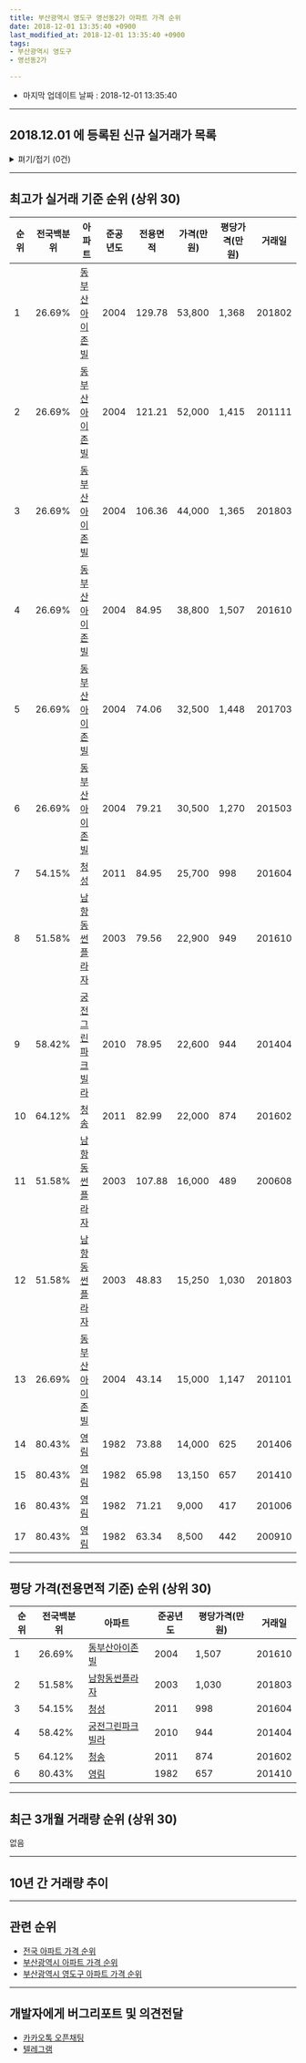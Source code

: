 ```yaml
---
title: 부산광역시 영도구 영선동2가 아파트 가격 순위
date: 2018-12-01 13:35:40 +0900
last_modified_at: 2018-12-01 13:35:40 +0900
tags:
- 부산광역시 영도구
- 영선동2가

---
```


* 마지막 업데이트 날짜 : 2018-12-01 13:35:40

---

## 2018.12.01 에 등록된 신규 실거래가 목록

<details>
<summary>펴기/접기 (0건)</summary>
<div markdown="1">

|아파트|전국백분위|준공년도|전용면적|가격(만원)|평당가격(만원)|거래일|
|---|---|---|---|---|---|---|
|없음|||||||


</div>
</details>

---

## 최고가 실거래 기준 순위 (상위 30)


|순위|전국백분위|아파트|준공년도|전용면적|가격(만원)|평당가격(만원)|거래일|
|---|---|---|---|---|---|---|---|
|1|26.69%|[동부산아이존빌](https://search.naver.com/search.naver?query=%EB%B6%80%EC%82%B0%EA%B4%91%EC%97%AD%EC%8B%9C+%EC%98%81%EB%8F%84%EA%B5%AC+%EC%98%81%EC%84%A0%EB%8F%992%EA%B0%80+%EB%8F%99%EB%B6%80%EC%82%B0%EC%95%84%EC%9D%B4%EC%A1%B4%EB%B9%8C)|2004|129.78|53,800|1,368|201802|
|2|26.69%|[동부산아이존빌](https://search.naver.com/search.naver?query=%EB%B6%80%EC%82%B0%EA%B4%91%EC%97%AD%EC%8B%9C+%EC%98%81%EB%8F%84%EA%B5%AC+%EC%98%81%EC%84%A0%EB%8F%992%EA%B0%80+%EB%8F%99%EB%B6%80%EC%82%B0%EC%95%84%EC%9D%B4%EC%A1%B4%EB%B9%8C)|2004|121.21|52,000|1,415|201111|
|3|26.69%|[동부산아이존빌](https://search.naver.com/search.naver?query=%EB%B6%80%EC%82%B0%EA%B4%91%EC%97%AD%EC%8B%9C+%EC%98%81%EB%8F%84%EA%B5%AC+%EC%98%81%EC%84%A0%EB%8F%992%EA%B0%80+%EB%8F%99%EB%B6%80%EC%82%B0%EC%95%84%EC%9D%B4%EC%A1%B4%EB%B9%8C)|2004|106.36|44,000|1,365|201803|
|4|26.69%|[동부산아이존빌](https://search.naver.com/search.naver?query=%EB%B6%80%EC%82%B0%EA%B4%91%EC%97%AD%EC%8B%9C+%EC%98%81%EB%8F%84%EA%B5%AC+%EC%98%81%EC%84%A0%EB%8F%992%EA%B0%80+%EB%8F%99%EB%B6%80%EC%82%B0%EC%95%84%EC%9D%B4%EC%A1%B4%EB%B9%8C)|2004|84.95|38,800|1,507|201610|
|5|26.69%|[동부산아이존빌](https://search.naver.com/search.naver?query=%EB%B6%80%EC%82%B0%EA%B4%91%EC%97%AD%EC%8B%9C+%EC%98%81%EB%8F%84%EA%B5%AC+%EC%98%81%EC%84%A0%EB%8F%992%EA%B0%80+%EB%8F%99%EB%B6%80%EC%82%B0%EC%95%84%EC%9D%B4%EC%A1%B4%EB%B9%8C)|2004|74.06|32,500|1,448|201703|
|6|26.69%|[동부산아이존빌](https://search.naver.com/search.naver?query=%EB%B6%80%EC%82%B0%EA%B4%91%EC%97%AD%EC%8B%9C+%EC%98%81%EB%8F%84%EA%B5%AC+%EC%98%81%EC%84%A0%EB%8F%992%EA%B0%80+%EB%8F%99%EB%B6%80%EC%82%B0%EC%95%84%EC%9D%B4%EC%A1%B4%EB%B9%8C)|2004|79.21|30,500|1,270|201503|
|7|54.15%|[청성](https://search.naver.com/search.naver?query=%EB%B6%80%EC%82%B0%EA%B4%91%EC%97%AD%EC%8B%9C+%EC%98%81%EB%8F%84%EA%B5%AC+%EC%98%81%EC%84%A0%EB%8F%992%EA%B0%80+%EC%B2%AD%EC%84%B1)|2011|84.95|25,700|998|201604|
|8|51.58%|[남항동썬플라자](https://search.naver.com/search.naver?query=%EB%B6%80%EC%82%B0%EA%B4%91%EC%97%AD%EC%8B%9C+%EC%98%81%EB%8F%84%EA%B5%AC+%EC%98%81%EC%84%A0%EB%8F%992%EA%B0%80+%EB%82%A8%ED%95%AD%EB%8F%99%EC%8D%AC%ED%94%8C%EB%9D%BC%EC%9E%90)|2003|79.56|22,900|949|201610|
|9|58.42%|[궁전그린파크빌라](https://search.naver.com/search.naver?query=%EB%B6%80%EC%82%B0%EA%B4%91%EC%97%AD%EC%8B%9C+%EC%98%81%EB%8F%84%EA%B5%AC+%EC%98%81%EC%84%A0%EB%8F%992%EA%B0%80+%EA%B6%81%EC%A0%84%EA%B7%B8%EB%A6%B0%ED%8C%8C%ED%81%AC%EB%B9%8C%EB%9D%BC)|2010|78.95|22,600|944|201404|
|10|64.12%|[청송](https://search.naver.com/search.naver?query=%EB%B6%80%EC%82%B0%EA%B4%91%EC%97%AD%EC%8B%9C+%EC%98%81%EB%8F%84%EA%B5%AC+%EC%98%81%EC%84%A0%EB%8F%992%EA%B0%80+%EC%B2%AD%EC%86%A1)|2011|82.99|22,000|874|201602|
|11|51.58%|[남항동썬플라자](https://search.naver.com/search.naver?query=%EB%B6%80%EC%82%B0%EA%B4%91%EC%97%AD%EC%8B%9C+%EC%98%81%EB%8F%84%EA%B5%AC+%EC%98%81%EC%84%A0%EB%8F%992%EA%B0%80+%EB%82%A8%ED%95%AD%EB%8F%99%EC%8D%AC%ED%94%8C%EB%9D%BC%EC%9E%90)|2003|107.88|16,000|489|200608|
|12|51.58%|[남항동썬플라자](https://search.naver.com/search.naver?query=%EB%B6%80%EC%82%B0%EA%B4%91%EC%97%AD%EC%8B%9C+%EC%98%81%EB%8F%84%EA%B5%AC+%EC%98%81%EC%84%A0%EB%8F%992%EA%B0%80+%EB%82%A8%ED%95%AD%EB%8F%99%EC%8D%AC%ED%94%8C%EB%9D%BC%EC%9E%90)|2003|48.83|15,250|1,030|201803|
|13|26.69%|[동부산아이존빌](https://search.naver.com/search.naver?query=%EB%B6%80%EC%82%B0%EA%B4%91%EC%97%AD%EC%8B%9C+%EC%98%81%EB%8F%84%EA%B5%AC+%EC%98%81%EC%84%A0%EB%8F%992%EA%B0%80+%EB%8F%99%EB%B6%80%EC%82%B0%EC%95%84%EC%9D%B4%EC%A1%B4%EB%B9%8C)|2004|43.14|15,000|1,147|201101|
|14|80.43%|[영림](https://search.naver.com/search.naver?query=%EB%B6%80%EC%82%B0%EA%B4%91%EC%97%AD%EC%8B%9C+%EC%98%81%EB%8F%84%EA%B5%AC+%EC%98%81%EC%84%A0%EB%8F%992%EA%B0%80+%EC%98%81%EB%A6%BC)|1982|73.88|14,000|625|201406|
|15|80.43%|[영림](https://search.naver.com/search.naver?query=%EB%B6%80%EC%82%B0%EA%B4%91%EC%97%AD%EC%8B%9C+%EC%98%81%EB%8F%84%EA%B5%AC+%EC%98%81%EC%84%A0%EB%8F%992%EA%B0%80+%EC%98%81%EB%A6%BC)|1982|65.98|13,150|657|201410|
|16|80.43%|[영림](https://search.naver.com/search.naver?query=%EB%B6%80%EC%82%B0%EA%B4%91%EC%97%AD%EC%8B%9C+%EC%98%81%EB%8F%84%EA%B5%AC+%EC%98%81%EC%84%A0%EB%8F%992%EA%B0%80+%EC%98%81%EB%A6%BC)|1982|71.21|9,000|417|201006|
|17|80.43%|[영림](https://search.naver.com/search.naver?query=%EB%B6%80%EC%82%B0%EA%B4%91%EC%97%AD%EC%8B%9C+%EC%98%81%EB%8F%84%EA%B5%AC+%EC%98%81%EC%84%A0%EB%8F%992%EA%B0%80+%EC%98%81%EB%A6%BC)|1982|63.34|8,500|442|200910|


---

## 평당 가격(전용면적 기준) 순위 (상위 30)


|순위|전국백분위|아파트|준공년도|평당가격(만원)|거래일|
|---|---|---|---|---|---|
|1|26.69%|[동부산아이존빌](https://search.naver.com/search.naver?query=%EB%B6%80%EC%82%B0%EA%B4%91%EC%97%AD%EC%8B%9C+%EC%98%81%EB%8F%84%EA%B5%AC+%EC%98%81%EC%84%A0%EB%8F%992%EA%B0%80+%EB%8F%99%EB%B6%80%EC%82%B0%EC%95%84%EC%9D%B4%EC%A1%B4%EB%B9%8C)|2004|1,507|201610|
|2|51.58%|[남항동썬플라자](https://search.naver.com/search.naver?query=%EB%B6%80%EC%82%B0%EA%B4%91%EC%97%AD%EC%8B%9C+%EC%98%81%EB%8F%84%EA%B5%AC+%EC%98%81%EC%84%A0%EB%8F%992%EA%B0%80+%EB%82%A8%ED%95%AD%EB%8F%99%EC%8D%AC%ED%94%8C%EB%9D%BC%EC%9E%90)|2003|1,030|201803|
|3|54.15%|[청성](https://search.naver.com/search.naver?query=%EB%B6%80%EC%82%B0%EA%B4%91%EC%97%AD%EC%8B%9C+%EC%98%81%EB%8F%84%EA%B5%AC+%EC%98%81%EC%84%A0%EB%8F%992%EA%B0%80+%EC%B2%AD%EC%84%B1)|2011|998|201604|
|4|58.42%|[궁전그린파크빌라](https://search.naver.com/search.naver?query=%EB%B6%80%EC%82%B0%EA%B4%91%EC%97%AD%EC%8B%9C+%EC%98%81%EB%8F%84%EA%B5%AC+%EC%98%81%EC%84%A0%EB%8F%992%EA%B0%80+%EA%B6%81%EC%A0%84%EA%B7%B8%EB%A6%B0%ED%8C%8C%ED%81%AC%EB%B9%8C%EB%9D%BC)|2010|944|201404|
|5|64.12%|[청송](https://search.naver.com/search.naver?query=%EB%B6%80%EC%82%B0%EA%B4%91%EC%97%AD%EC%8B%9C+%EC%98%81%EB%8F%84%EA%B5%AC+%EC%98%81%EC%84%A0%EB%8F%992%EA%B0%80+%EC%B2%AD%EC%86%A1)|2011|874|201602|
|6|80.43%|[영림](https://search.naver.com/search.naver?query=%EB%B6%80%EC%82%B0%EA%B4%91%EC%97%AD%EC%8B%9C+%EC%98%81%EB%8F%84%EA%B5%AC+%EC%98%81%EC%84%A0%EB%8F%992%EA%B0%80+%EC%98%81%EB%A6%BC)|1982|657|201410|


---

## 최근 3개월 거래량 순위 (상위 30)

없음

---

## 10년 간 거래량 추이


<div style="width:100%;">
    <canvas id="deal_progress" height="250"></canvas>
</div>

<script>
new Chart(document.getElementById("deal_progress"), {
    type: 'line',
    data: {
        labels: ['200812','200901','200902','200903','200904','200905','200906','200907','200908','200909','200910','200911','200912','201001','201002','201003','201004','201005','201006','201007','201008','201009','201010','201011','201012','201101','201102','201103','201104','201105','201106','201107','201108','201109','201110','201111','201112','201201','201202','201203','201204','201205','201206','201207','201208','201209','201210','201211','201212','201301','201302','201303','201304','201305','201306','201307','201308','201309','201310','201311','201312','201401','201402','201403','201404','201405','201406','201407','201408','201409','201410','201411','201412','201501','201502','201503','201504','201505','201506','201507','201508','201509','201510','201511','201512','201601','201602','201603','201604','201605','201606','201607','201608','201609','201610','201611','201612','201701','201702','201703','201704','201705','201706','201707','201708','201709','201710','201711','201712','201801','201802','201803','201804','201805','201806','201807','201808','201809','201810','201811','201812'],
        datasets: [{
            label: '실거래 수',
            pointRadius: 1,
            data: [1, 0, 2, 5, 1, 7, 5, 1, 2, 4, 8, 4, 2, 1, 1, 3, 2, 1, 2, 1, 2, 2, 3, 1, 3, 3, 1, 3, 1, 1, 1, 2, 1, 1, 1, 1, 2, 1, 3, 0, 3, 0, 1, 3, 0, 2, 1, 3, 2, 0, 1, 2, 2, 3, 3, 2, 2, 1, 4, 3, 1, 4, 3, 2, 1, 2, 3, 0, 1, 1, 2, 0, 2, 0, 2, 3, 2, 2, 2, 4, 1, 0, 3, 3, 2, 0, 2, 0, 1, 4, 4, 3, 2, 1, 6, 0, 0, 2, 2, 2, 1, 1, 3, 4, 0, 0, 3, 3, 0, 2, 2, 2, 1, 4, 2, 0, 2, 2, 0, 0, 0],
            borderColor: "rgba(255, 201, 14, 1)",
            backgroundColor: "rgba(255, 201, 14, 0.5)",
            fill: true,
        }]
    },
    options: {
        responsive: true,
        title: {
            display: true,
            text: '10년간 거래량 추이'
        },
        tooltips: {
            mode: 'index',
            intersect: false,
        },
        hover: {
            mode: 'nearest',
            intersect: true
        },
        scales: {
            xAxes: [{
                display: true,
                scaleLabel: {
                    display: true,
                    labelString: '년/월'
                }
            }],
            yAxes: [{
                display: true,
                ticks: {
                    suggestedMin: 0,
                },
                scaleLabel: {
                    display: true,
                    labelString: '실거래 수'
                }
            }]
        }
    }
});

</script>


---

## 관련 순위

- [전국 아파트 가격 순위](https://inasie.github.io/apt-ranking/전국)
- [부산광역시 아파트 가격 순위](https://inasie.github.io/apt-ranking/부산광역시)
- [부산광역시 영도구 아파트 가격 순위](https://inasie.github.io/apt-ranking/부산광역시-영도구)


---

## 개발자에게 버그리포트 및 의견전달

- [카카오톡 오픈채팅](https://open.kakao.com/o/gLJUAP4)
- [텔레그램](https://t.me/inasie)

